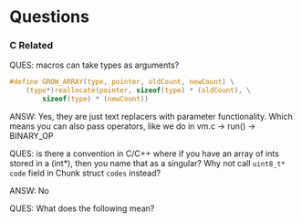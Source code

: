 # Questions

### C Related
QUES: macros can take types as arguments?
```C
#define GROW_ARRAY(type, pointer, oldCount, newCount) \
    (type*)reallocate(pointer, sizeof(type) * (oldCount), \
        sizeof(type) * (newCount))
```
ANSW: Yes, they are just text replacers with parameter functionality. Which means you can also pass operators, like we do in vm.c -> run() -> BINARY_OP

QUES: is there a convention in C/C++ where if you have an array of ints stored in a (int*), then you name that as a singular? Why not call `uint8_t* code` field in Chunk struct `codes` instead?

ANSW: No

QUES: What does the following mean?
``` In clox, we pass tokens by value, and since multiple tokens could point to the same lexeme string, ownership would get weird (from https://craftinginterpreters.com/scanning-on-demand.html#a-token-at-a-time)
```